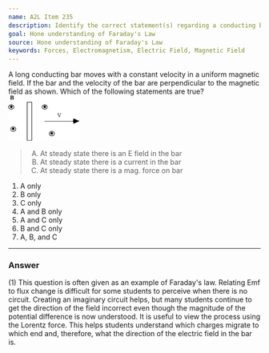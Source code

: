 ```yaml
---
name: A2L Item 235
description: Identify the correct statement(s) regarding a conducting bar moving through a uniform magnetic field.
goal: Hone understanding of Faraday's Law
source: Hone understanding of Faraday's Law
keywords: Forces, Electromagnetism, Electric Field, Magnetic Field
---
```


A long conducting bar moves with a constant velocity in a uniform magnetic
field.  If the bar and the velocity of the bar are perpendicular to the
magnetic field as shown. Which of the following statements are true?
![Item235_fig1.gif](../images/Item235_fig1.gif)

<blockquote> <ol type="A"> <li>At steady state there is an E field in
the bar</li> <li>At steady state there is a current in the bar</li>
<li>At steady state there is a mag. force on bar</li> </ol>
</blockquote>

1. A only
2. B only
3. C only
4. A and B only
5. A and C only
6. B and C only
7. A, B, and C


<hr/>

### Answer

(1) This question is often given as an example of Faraday's law.
Relating Emf to flux change is difficult for some students to perceive
when there is no circuit. Creating an imaginary circuit helps, but many
students continue to get the direction of the field incorrect even
though the magnitude of the potential difference is now understood. It
is useful to view the process using the Lorentz force. This helps
students understand which charges migrate to which end and, therefore,
what the direction of the electric field in the bar is. 
